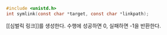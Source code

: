 ~~~c
#include <unistd.h>
int symlink(const char *target, const char *linkpath);
~~~
[[심벌릭 링크]]를 생성한다.
수행에 성공하면 0, 실패하면 -1을 반환한다.
